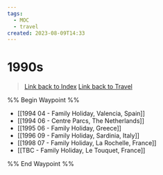 ```yaml
---
tags:
  - MOC
  - travel
created: 2023-08-09T14:33
---
```

# 1990s

> [Link back to Index](obsidian://open?vault=Personal%20Notes&file=000%20Index)
> [Link back to Travel](obsidian://open?vault=Personal%20Notes&file=Notes%2F02%20Areas%2FTravel%2FTravel)

%% Begin Waypoint %%
- [[1994 04 - Family Holiday, Valencia, Spain]]
- [[1994 06 - Centre Parcs, The Netherlands]]
- [[1995 06 - Family Holiday, Greece]]
- [[1996 09 - Family Holiday, Sardinia, Italy]]
- [[1998 07 - Family Holiday, La Rochelle, France]]
- [[TBC - Family Holiday, Le Touquet, France]]

%% End Waypoint %%